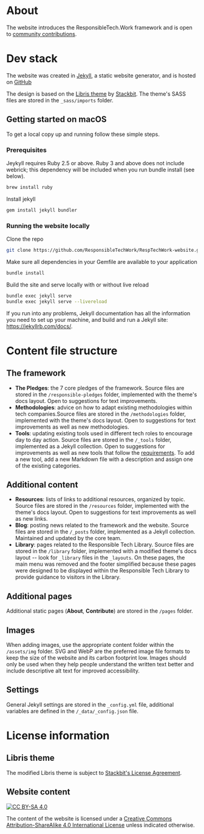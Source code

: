 # About

The website introduces the ResponsibleTech.Work framework and is open to [community contributions](https://ResponsibleTech.Work/contribute/).

# Dev stack

The website was created in [Jekyll](https://jekyllrb.com/), a static website generator, and is hosted on [GitHub](https://github.com/ResponsibleTechWork/RespTechWork-website)

The design is based on the [Libris theme](https://github.com/stackbit-themes/libris-jekyll) by [Stackbit](https://www.stackbit.com/). The theme's SASS files are stored in the `_sass/imports` folder.

## Getting started on macOS

To get a local copy up and running follow these simple steps.

### Prerequisites

  Jeykyll requires Ruby 2.5 or above. Ruby 3 and above does not include webrick; this dependency will be included when you run bundle install (see below).
  ```sh
  brew install ruby
  ```  
  Install jekyll
  ```sh
  gem install jekyll bundler
  ```

### Running the website locally

  Clone the repo
  ```sh
  git clone https://github.com/ResponsibleTechWork/RespTechWork-website.git
  ```
  Make sure all dependencies in your Gemfile are available to your application
  ```sh  
  bundle install
  ```
  Build the site and serve locally with or without live reload
  ```sh
  bundle exec jekyll serve
  bundle exec jekyll serve --livereload
  ```

If you run into any problems, Jekyll documentation has all the information you need to set up your machine, and build and run a Jekyll site: https://jekyllrb.com/docs/.
  
# Content file structure

## The framework

- **The Pledges**: the 7 core pledges of the framework. Source files are stored in the `/responsible-pledges` folder, implemented with the theme's docs layout. Open to suggestions for text improvements.
- **Methodologies**: advice on how to adapt existing methodologies within tech companies.Source files are stored in the `/methodologies` folder, implemented with the theme's docs layout. Open to suggestions for text improvements as well as new methodologies.
- **Tools**: updating existing tools used in different tech roles to encourage day to day action. Source files are stored in the `/_tools` folder, implemented as a Jekyll collection. Open to suggestions for improvements as well as new tools that follow the [requirements](https://ResponsibleTech.Work/about/#tools). To add a new tool, add a new Markdown file with a description and assign one of the existing categories.

## Additional content

- **Resources**: lists of links to additional resources, organized by topic. Source files are stored in the `/resources` folder, implemented with the theme's docs layout. Open to suggestions for text improvements as well as new links. 
- **Blog**: posting news related to the framework and the website. Source files are stored in the `/_posts` folder, implemented as a Jekyll collection. Maintained and updated by the core team.
- **Library**: pages related to the Responsible Tech Library. Source files are stored in the `/library` folder, implemented with a modified theme's docs layout -- look for `_library` files in the `_layouts`. On these pages, the main menu was removed and the footer simplified because these pages were designed to be displayed within the Responsible Tech Library to provide guidance to visitors in the Library.

## Additional pages

Additional static pages (**About**, **Contribute**) are stored in the `/pages` folder.

## Images

When adding images, use the appropriate content folder within the `/assets/img` folder. SVG and WebP are the preferred image file formats to keep the size of the website and its carbon footprint low. Images should only be used when they help people understand the written text better and include descriptive alt text for improved accessibility.

## Settings

General Jekyll settings are stored in the `_config.yml` file, additional variables are defined in the `/_data/_config.json` file. 

# License information

## Libris theme

The modified Libris theme is subject to [Stackbit's License Agreement](https://github.com/stackbit-themes/libris-jekyll/blob/master/LICENSE.md).

## Website content

[![CC BY-SA 4.0][cc-by-sa-shield]][cc-by-sa]

The content of the website is licensed under a
[Creative Commons Attribution-ShareAlike 4.0 International License][cc-by-sa] unless indicated otherwise.

[cc-by-sa]: http://creativecommons.org/licenses/by-sa/4.0/
[cc-by-sa-shield]: https://img.shields.io/badge/License-CC%20BY--SA%204.0-2C82C9.svg